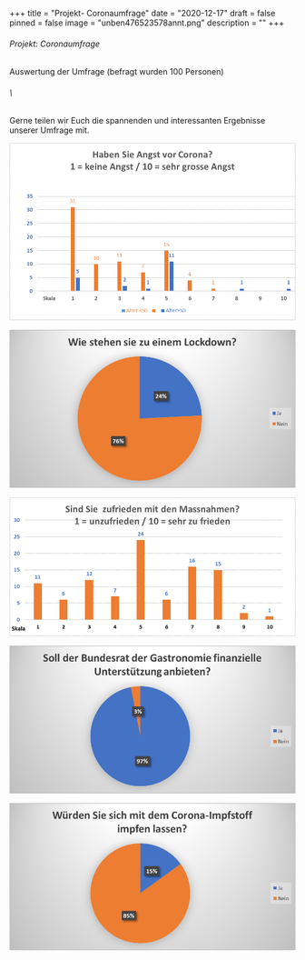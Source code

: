 +++
title = "Projekt- Coronaumfrage"
date = "2020-12-17"
draft = false
pinned = false
image = "unben476523578annt.png"
description = ""
+++
###### Projekt: Coronaumfrage												
Auswertung der Umfrage (befragt wurden 100 Personen)     

###### \    
Gerne teilen wir Euch die spannenden und interessanten Ergebnisse unserer Umfrage mit.

![](53434t763456789087654556789.png)

![](ddgvfk.png)

![](dutgagfhajgfvgagf-gabvafbdvfdv.png)

![](hfgbfggbfghjgfhfgbhbfgzuhfgbhgfbhjgfbfhb.png)

![](fguhgwzfgwtfgt72zfgb.png)

######